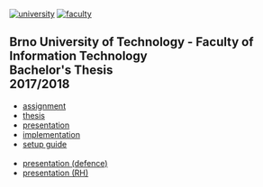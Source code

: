 [![university](https://img.shields.io/badge/university-Brno%20University%20of%20Technology-red.svg)](https://www.vutbr.cz/en/)
[![faculty](https://img.shields.io/badge/faculty-Faculty%20of%20Information%20Technology-blue.svg)](http://www.fit.vutbr.cz/.en)

## Brno University of Technology - Faculty of Information Technology<br>Bachelor's Thesis<br>2017/2018

* [assignment](https://github.com/europ/VUTBR-FIT-BT/blob/master/PDF/assignment.pdf)
* [thesis](https://github.com/europ/VUTBR-FIT-BT/blob/master/PDF/thesis.pdf)
* [presentation](https://github.com/europ/VUTBR-FIT-BT/blob/master/PDF/presentation.pdf)
* [implementation](https://github.com/europ/VUTBR-FIT-BT/blob/master/PRs.md)
* [setup guide](https://github.com/europ/VUTBR-FIT-BT-IMPL)<br><br>
* [presentation (defence)](https://github.com/europ/VUTBR-FIT-BT/blob/master/presentation_defence/presentation.pdf)
* [presentation (RH)](https://github.com/europ/VUTBR-FIT-BT/blob/master/presentation_redhat/ManageIQ%20Bot.pdf)
